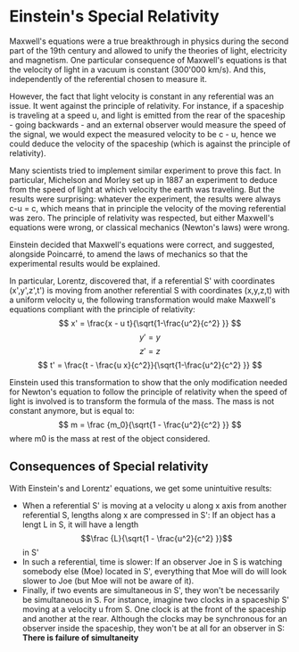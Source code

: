 # Einstein's Special Relativity
Maxwell's equations were a true breakthrough in physics during the second part of the 19th century and allowed to unify the theories of light, electricity and magnetism. One particular consequence of Maxwell's equations is that the velocity of light in a vacuum is constant (300'000 km/s). And this, independently of the referential chosen to measure it.

However, the fact that light velocity is constant in any referential was an issue. It went against the principle of relativity. For instance, if a spaceship is traveling at a speed u, and light is emitted from the rear of the spaceship - going backwards - and an external observer would measure the speed of the signal, we would expect the measured velocity to be c - u, hence we could deduce the velocity of the spaceship (which is against the principle of relativity).

Many scientists tried to implement similar experiment to prove this fact. In particular, Michelson and Morley set up in 1887 an experiment to deduce from the speed of light at which velocity the earth was traveling. But the results were surprising: whatever the experiment, the results were always c-u = c, which means that in principle the velocity of the moving referential was zero. The principle of relativity was respected, but either Maxwell's equations were wrong, or classical mechanics (Newton's laws) were wrong.

Einstein decided that Maxwell's equations were correct, and suggested, alongside Poincarré, to amend the laws of mechanics so that the experimental results would be explained.

In particular, Lorentz, discovered that, if a referential S' with coordinates (x',y',z',t') is moving from another referential S with coordinates (x,y,z,t) with a uniform velocity u, the following transformation would make Maxwell's equations compliant with the principle of relativity:
$$ x' = \frac{x - u t}{\sqrt{1-\frac{u^2}{c^2} }} $$
$$y' = y $$
$$ z' = z$$
$$ t' = \frac{t - \frac{u x}{c^2}}{\sqrt{1-\frac{u^2}{c^2} }}  $$

Einstein used this transformation to show that the only modification needed for Newton's equation to follow the principle of relativity when the speed of light is involved is to transform the formula of the mass. The mass is not constant anymore, but is equal to:
$$ m = \frac {m_0}{\sqrt{1 - \frac{u^2}{c^2}   }} $$  where m0 is the mass at rest of the object considered.


## Consequences of Special relativity

With Einstein's and Lorentz' equations, we get some unintuitive results:
- When a referential S' is moving at a velocity u along x axis from another referential S, lengths along x are compressed in S': If an object has a lengt L in S, it will have a length 
 $$\frac {L}{\sqrt{1 - \frac{u^2}{c^2}   }}$$ in S'
- In such a referential, time is slower: If an observer Joe in S is watching somebody else (Moe) located  in S', everything that Moe will do will look slower to Joe (but Moe will not be aware of it).
- Finally, if two events are simultaneous in S', they won't be necessarily be simultaneous in S. For instance, imagine two clocks in a spaceship S' moving at a velocity u from S. One clock is at the front of the spaceship and another at the rear. Although the clocks may be synchronous for an observer inside the spaceship, they won't be at all for an observer in S: **There is failure of simultaneity**
